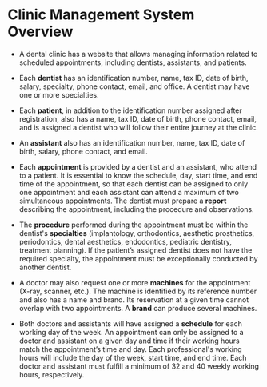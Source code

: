 # Clinic Management System Overview

- A dental clinic has a website that allows managing information related to scheduled appointments, including dentists, assistants, and patients.

- Each **dentist** has an identification number, name, tax ID, date of birth, salary, specialty, phone contact, email, and office. A dentist may have one or more specialties.

- Each **patient**, in addition to the identification number assigned after registration, also has a name, tax ID, date of birth, phone contact, email, and is assigned a dentist who will follow their entire journey at the clinic.

- An **assistant** also has an identification number, name, tax ID, date of birth, salary, phone contact, and email.

- Each **appointment** is provided by a dentist and an assistant, who attend to a patient. It is essential to know the schedule, day, start time, and end time of the appointment, so that each dentist can be assigned to only one appointment and each assistant can attend a maximum of two simultaneous appointments. The dentist must prepare a **report** describing the appointment, including the procedure and observations.

- The **procedure** performed during the appointment must be within the dentist's **specialties** (implantology, orthodontics, aesthetic prosthetics, periodontics, dental aesthetics, endodontics, pediatric dentistry, treatment planning). If the patient’s assigned dentist does not have the required specialty, the appointment must be exceptionally conducted by another dentist.

- A doctor may also request one or more **machines** for the appointment (X-ray, scanner, etc.). The machine is identified by its reference number and also has a name and brand. Its reservation at a given time cannot overlap with two appointments. A **brand** can produce several machines.

- Both doctors and assistants will have assigned a **schedule** for each working day of the week. An appointment can only be assigned to a doctor and assistant on a given day and time if their working hours match the appointment’s time and day. Each professional's working hours will include the day of the week, start time, and end time. Each doctor and assistant must fulfill a minimum of 32 and 40 weekly working hours, respectively.